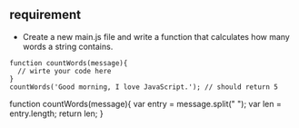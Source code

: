 ## requirement 
    
- Create a new main.js file and write a function that calculates how many words a string contains.

```
function countWords(message){
  // wirte your code here
}
countWords('Good morning, I love JavaScript.'); // should return 5
```
function countWords(message){
	var entry = message.split(" ");
	var len = entry.length;
	return len;
}
